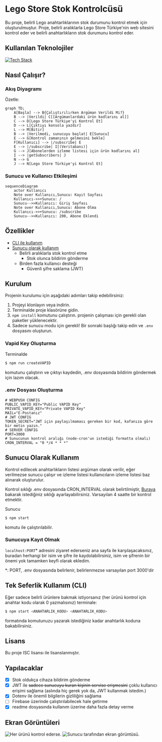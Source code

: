 # Lego Store Stok Kontrolcüsü
Bu proje, belirli Lego anahtarlıklarının stok durumunu kontrol etmek için oluşturulmuştur. Proje, belirli aralıklarla Lego Store Türkiye'nin web sitesini kontrol eder ve belirli anahtarlıkların stok durumunu kontrol eder.

## Kullanılan Teknolojiler
[![Tech Stack](https://skillicons.dev/icons?i=nodejs,express,sqlite)](https://skillicons.dev)

## Nasıl Çalışır?

### Akış Diyagramı
Özetle:
```mermaid
graph TD;
    A[Başla] --> B{Çalıştırılırken Argüman Verildi Mi?}
    B --> |Verildi| C[[Argümanlardaki ürün kodlarını al]]
    C --> D[Lego Store Türkiye'yi Kontrol Et]
    D --> L[Çıktıyı konsola yazdır]
    L --> M[Bitir]
    B --> |Verilmedi, sunucuyu başlat| E[Sunucu]
    E --> G[Kontrol zamanının gelmesini bekle]
    F[Kullanıcı] --> |/subscribe| E
    E --> |/subscribe| I[(Veritabanı)]
    G --> J[Abonelerden izleme listesi için ürün kodlarını al]
    I --> |getSubscribers| J
    N --> G
    J --> N[Lego Store Türkiye'yi Kontrol Et]
```
### Sunucu ve Kullanıcı Etkileşimi
```mermaid
sequenceDiagram
    actor Kullanıcı
    Note over Kullanıcı,Sunucu: Kayıt Sayfası
    Kullanıcı->>+Sunucu: /
    Sunucu-->>Kullanıcı: Giriş Sayfası
    Note over Kullanıcı,Sunucu: Abone Olma
    Kullanıcı->>+Sunucu: /subscribe
    Sunucu-->>Kullanıcı: 200, Abone Eklendi
```

## Özellikler
- [CLI ile kullanım](https://github.com/yussufbiyik/lego-store-stock-checker?tab=readme-ov-file#tek-seferlik-kullan%C4%B1m-cli)
- [Sunucu olarak kullanım](https://github.com/yussufbiyik/lego-store-stock-checker?tab=readme-ov-file#sunucu-olarak-kullan%C4%B1m)
    - Belirli aralıklarla stok kontrol etme
        - Stok olunca bildirim gönderme
    - Birden fazla kullanıcı desteği
        - Güvenli şifre saklama (JWT)

## Kurulum
Projenin kurulumu için aşağıdaki adımları takip edebilirsiniz:

1. Projeyi klonlayın veya indirin.
2. Terminalde proje klasörüne gidin.
3. ```npm install``` komutunu çalıştırın. projenin çalışması için gerekli olan paketler yüklenecektir.
4. Sadece sunucu modu için gerekli! Bir sonraki başlığı takip edin ve `.env` dosyasını oluşturun.

### Vapid Key Oluşturma
Terminalde
```bash
$ npm run createVAPID
```
komutunu çalıştırın ve çıktıyı kaydedin, .env dosyasında bildirim göndermek için lazım olacak.

### .env Dosyası Oluşturma
```env
# WEBPUSH CONFIG
PUBLIC_VAPID_KEY="Public VAPID Key" 
PRIVATE_VAPID_KEY="Private VAPID Key"
MAIL="E-Postanız"
# JWT CONFIG
TOKEN_SECRET="JWT için paylaşılmaması gereken bir kod, kafanıza göre bir metin yazın."
# SERVER CONFIG
PORT=3000
# Sunucunun kontrol aralığı (node-cron'un istediği formatta olmalı)
CRON_INTERVAL = "0 */4 * * *"
```

## Sunucu Olarak Kullanım
Kontrol edilecek anahtarlıkların listesi argüman olarak verilir, eğer verilmezse sunucu çalışır ve izleme listesi kullanıcıların izleme listesi baz alınarak oluşturulur.

Kontrol sıklığı .env dosyasında CRON_INTERVAL olarak belirtilmiştir, [Buraya](https://www.npmjs.com/package/node-cron#cron-syntax) bakarak istediğiniz sıklığı ayarlayabilirsiniz.
Varsayılan 4 saatte bir kontrol etmektir. 

Sunucu 
```bash
$ npm start
``` 
komutu ile çalıştırılabilir.

### Sunucuya Kayıt Olmak
`localhost:PORT`* adresini ziyaret ederseniz ana sayfa ile karşılaşacaksınız, buradan herhangi bir isim ve şifre ile kaydolabilirsiniz, isim ve şifrenin bir önemi yok tamamken keyfi olarak ekledim.

*: PORT, .env dosyasında belirlenir, belirlenmezse varsayılan port 3000'dir

## Tek Seferlik Kullanım (CLI)
Eğer sadece belirli ürünlere bakmak istiyorsanız (her ürünü kontrol için anahtar kodu olarak 0 yazmalısınız) terminale:
```bash
$ npm start <ANAHTARLIK_KODU> <ANAHTARLIK_KODU>
```
formatında komutunuzu yazarak istediğiniz kadar anahtarlık koduna bakabilirsiniz. 

## Lisans
Bu proje ISC lisansı ile lisanslanmıştır.

## Yapılacaklar
- [X] Stok oldukça cihaza bildirim gönderme
- [X] JWT ile ~~sadece sunucuyu kuran kişinin servise erişmesini~~ çoklu kullanıcı erişimi sağlama (aslında hiç gerek yok da, JWT kullanmak istedim.)
- [X] Dotenv ile önemli bilgilerin gizliliğini sağlama
- [ ] Firebase üzerinde çalıştırılabilecek hale getirme
- [X] readme dosyasında kullanım üzerine daha fazla detay verme

## Ekran Görüntüleri
![Her ürünü kontrol ederse.](screenshots/cli.png)
![Sunucu tarafından ekran görüntüsü.](screenshots/serverside.png)